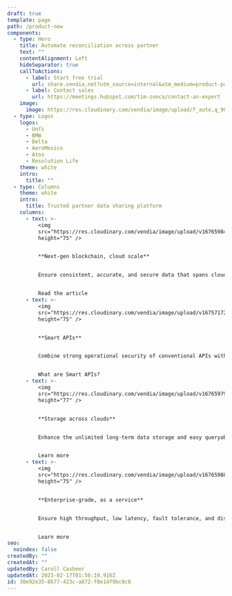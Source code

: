 ```yaml
---
draft: true
template: page
path: /product-new
components:
  - type: Hero
    title: Automate reconciliation across partner
    text: ""
    contentAlignment: Left
    hideSeparator: true
    callToActions:
      - label: Start free trial
        url: share.vendia.net?utm_source=internal&utm_medium=product-page&utm_campaign=vendia
      - label: Contact sales
        url: https://meetings.hubspot.com/tim-zonca/contact-an-expert
    image:
      image: https://res.cloudinary.com/vendia/image/upload/f_auto,q_90/v1666829792/user-images.githubusercontent.com..107442245..198142583-7df66b47-19d7-404f-a78e-8b0443f57804.png
  - type: Logos
    logos:
      - Unfi
      - BMW
      - Delta
      - AeroMexico
      - Atos
      - Resolution Life
    theme: white
    intro:
      title: ""
  - type: Columns
    theme: white
    intro:
      title: Trusted partner data sharing platform
    columns:
      - text: >-
          <img
          src="https://res.cloudinary.com/vendia/image/upload/v1676598493/Website/Icons/Tech_48_omr85u.png"  class="image-float-center"
          height="75" />


          **Next-gen blockchain, cloud scale**


          Ensure consistent, accurate, and secure data that spans clouds, companies, and geographies by leveling up blockchain with cloud scale and low latency.


          Read the article
      - text: >-
          <img
          src="https://res.cloudinary.com/vendia/image/upload/v1675717208/Website/Icons/Frame_48095797_mzrbbn.png"  class="image-float-center"
          height="75" />


          **Smart APIs**


          Combine strong operational security of conventional APIs with the ability to easily model and evolve the data schema.


          What are Smart APIs?
      - text: >-
          <img
          src="https://res.cloudinary.com/vendia/image/upload/v1676597948/Website/Icons/Cloud_28_yacnll.png"  class="image-float-center"
          height="77" />


          **Storage across clouds**


          Enhance the unlimited long-term data storage and easy queryability of a conventional centralized database with storage for files and multi-cloud, cross-party data sharing.


          Learn more
      - text: >-
          <img
          src="https://res.cloudinary.com/vendia/image/upload/v1676598852/Website/Icons/Enterprise_Buildings_rq2o39.png"  class="image-float-center"
          height="75" />


          **Enterprise-grade, as a service**


          Ensure high throughput, low latency, fault tolerance, and disaster recovery across all your real-time data sharing – all with zero ops footprint.


          Learn more
seo:
  noindex: false
createdBy: ""
createdAt: ""
updatedBy: Caroll Casbeer
updatedAt: 2023-02-17T01:56:10.916Z
id: 30e92e35-8677-423c-a872-f0e14f9bc0c0
---
```

